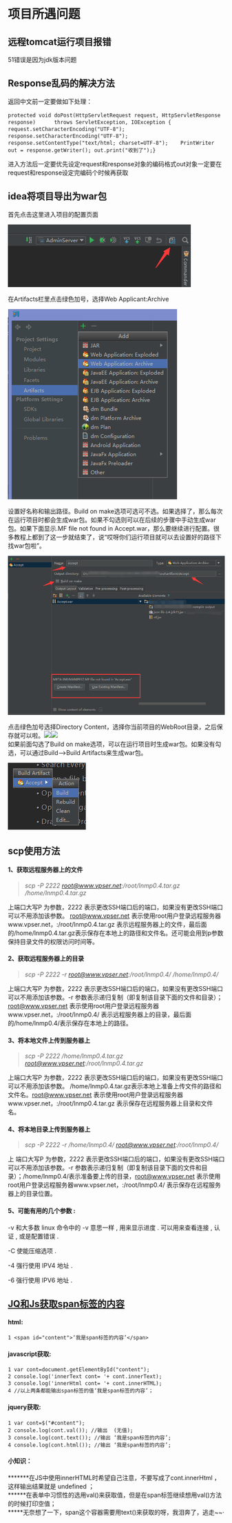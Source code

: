 # 项目所遇问题

## 远程tomcat运行项目报错

51错误是因为jdk版本问题

## Response乱码的解决方法

返回中文前一定要做如下处理：

```text
protected void doPost(HttpServletRequest request, HttpServletResponse response)      throws ServletException, IOException {	request.setCharacterEncoding("UTF-8");	response.setCharacterEncoding("UTF-8");	response.setContentType("text/html; charset=UTF-8");	PrintWriter out = response.getWriter();	out.print("收到了");}
```

进入方法后一定要优先设定request和response对象的编码格式out对象一定要在request和response设定完编码个时候再获取  


## idea将项目导出为war包

首先点击这里进入项目的配置页面

![](../../.gitbook/assets/image%20%2842%29.png)

  
在Artifacts栏里点击绿色加号，选择Web Applicant:Archive

![](../../.gitbook/assets/image%20%28293%29.png)

  
设置好名称和输出路径。Build on make选项可选可不选。如果选择了，那么每次在运行项目时都会生成war包。如果不勾选则可以在后续的步骤中手动生成war包。如果下面显示.MF file not found in Accept.war，那么要继续进行配置。很多教程上都到了这一步就结束了，说“哎呀你们运行项目就可以去设置好的路径下找war包啦”。

![](../../.gitbook/assets/image%20%28152%29.png)

  
点击绿色加号选择Directory Content，选择你当前项目的WebRoot目录，之后保存就可以啦。![](https://img-blog.csdn.net/20161119171221283)![](https://img-blog.csdn.net/20161119171227781)  
如果前面勾选了Build on make选项，可以在运行项目时生成war包。如果没有勾选，可以通过Build--&gt;Build Artifacts来生成war包。

![](../../.gitbook/assets/image%20%28121%29.png)

## scp使用方法

#### 1、获取远程服务器上的文件

> _scp -P 2222 root@www.vpser.net:/root/lnmp0.4.tar.gz /home/lnmp0.4.tar.gz_

上端口大写P 为参数，2222 表示更改SSH端口后的端口，如果没有更改SSH端口可以不用添加该参数。 root@www.vpser.net 表示使用root用户登录远程服务器www.vpser.net，:/root/lnmp0.4.tar.gz 表示远程服务器上的文件，最后面的/home/lnmp0.4.tar.gz表示保存在本地上的路径和文件名。还可能会用到p参数保持目录文件的权限访问时间等。

#### 2、获取远程服务器上的目录

> _scp -P 2222 -r root@www.vpser.net:/root/lnmp0.4/ /home/lnmp0.4/_

上端口大写P 为参数，2222 表示更改SSH端口后的端口，如果没有更改SSH端口可以不用添加该参数。-r 参数表示递归复制（即复制该目录下面的文件和目录）；root@www.vpser.net 表示使用root用户登录远程服务器www.vpser.net，:/root/lnmp0.4/ 表示远程服务器上的目录，最后面的/home/lnmp0.4/表示保存在本地上的路径。

#### 3、将本地文件上传到服务器上

> _scp -P 2222 /home/lnmp0.4.tar.gz root@www.vpser.net:/root/lnmp0.4.tar.gz_

上端口大写P 为参数，2222 表示更改SSH端口后的端口，如果没有更改SSH端口可以不用添加该参数。 /home/lnmp0.4.tar.gz表示本地上准备上传文件的路径和文件名。root@www.vpser.net 表示使用root用户登录远程服务器www.vpser.net，:/root/lnmp0.4.tar.gz 表示保存在远程服务器上目录和文件名。

#### 4、将本地目录上传到服务器上

> _scp -P 2222 -r /home/lnmp0.4/ root@www.vpser.net:/root/lnmp0.4/_

上 端口大写P 为参数，2222 表示更改SSH端口后的端口，如果没有更改SSH端口可以不用添加该参数。-r 参数表示递归复制（即复制该目录下面的文件和目录）；/home/lnmp0.4/表示准备要上传的目录，root@www.vpser.net 表示使用root用户登录远程服务器www.vpser.net，:/root/lnmp0.4/ 表示保存在远程服务器上的目录位置。

#### 5、可能有用的几个参数 :

-v 和大多数 linux 命令中的 -v 意思一样 , 用来显示进度 . 可以用来查看连接 , 认证 , 或是配置错误 .

-C 使能压缩选项 .

-4 强行使用 IPV4 地址 .

-6 强行使用 IPV6 地址 .

## [JQ和Js获取span标签的内容](https://www.cnblogs.com/anniey/p/6439021.html)

#### html:

```text
1 <span id="content">‘我是span标签的内容’</span>
```

#### javascript获取:

```text
1 var cont=document.getElementById("content");
2 console.log('innerText cont= '+ cont.innerText); 
3 console.log('innerHtml cont= '+ cont.innerHTML); 
4 //以上两条都能输出span标签的值‘我是span标签的内容’；
```

#### jquery获取:

```text
1 var cont=$("#content");
2 console.log(cont.val()); //输出  (无值);
3 console.log(cont.text()); //输出 ‘我是span标签的内容’;
4 console.log(cont.html()); //输出 ‘我是span标签的内容’;
```

#### 小知识：

**\*\*\***在JS中使用innerHTML时希望自己注意，不要写成了cont.innerHtml ，这样输出结果就是 undefined ；  
**\*\***在表单中习惯性的选用val\(\)来获取值，但是在span标签继续想用val\(\)方法的时候打印空值；  
**\***无奈想了一下，span这个容器需要用text\(\)来获取的呀，我泪奔了，逃走~~·

